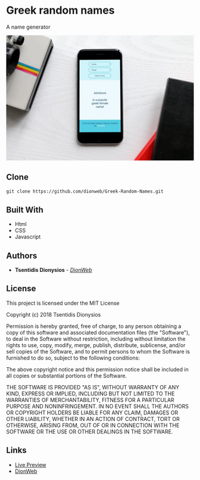 # Greek random names
A name generator

![alt text](https://raw.githubusercontent.com/dionweb/Greek-Random-Names/master/src/mockup.jpg?token=AmkViTveQmdmKo2dwjeDbU5G8Q94DJFoks5b6FNtwA%3D%3D)

## Clone
```
git clone https://github.com/dionweb/Greek-Random-Names.git
```

## Built With

* Html
* CSS
* Javascript


## Authors

* **Tsentidis Dionysios** - *[DionWeb](http://www.dionweb.me/)*


## License

This project is licensed under the MIT License

Copyright (c) 2018 Tsentidis Dionysios

Permission is hereby granted, free of charge, to any person obtaining a copy of this software and associated documentation files (the "Software"), to deal in the Software without restriction, including without limitation the rights to use, copy, modify, merge, publish, distribute, sublicense, and/or sell copies of the Software, and to permit persons to whom the Software is furnished to do so, subject to the following conditions:

The above copyright notice and this permission notice shall be included in all copies or substantial portions of the Software.

THE SOFTWARE IS PROVIDED "AS IS", WITHOUT WARRANTY OF ANY KIND, EXPRESS OR IMPLIED, INCLUDING BUT NOT LIMITED TO THE WARRANTIES OF MERCHANTABILITY, FITNESS FOR A PARTICULAR PURPOSE AND NONINFRINGEMENT. IN NO EVENT SHALL THE AUTHORS OR COPYRIGHT HOLDERS BE LIABLE FOR ANY CLAIM, DAMAGES OR OTHER LIABILITY, WHETHER IN AN ACTION OF CONTRACT, TORT OR OTHERWISE, ARISING FROM, OUT OF OR IN CONNECTION WITH THE SOFTWARE OR THE USE OR OTHER DEALINGS IN THE SOFTWARE.

## Links
* [Live Preview](https://dionweb.github.io/Greek-Random-Names/index.html) 
* [DionWeb](http://www.dionweb.me/)
